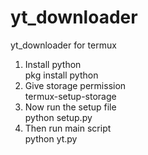 # yt_downloader
yt_downloader for termux<br>
1. Install python<br>
pkg install python<br>
2. Give storage permission<br>
termux-setup-storage<br>
3. Now run the setup file<br>
python setup.py
4. Then run main script<br>
python yt.py
